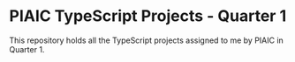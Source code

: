 <link rel="stylesheet" href="./readme-style.css">

# PIAIC TypeScript Projects - Quarter 1
This repository holds all the TypeScript projects assigned to me by PIAIC in Quarter 1.

